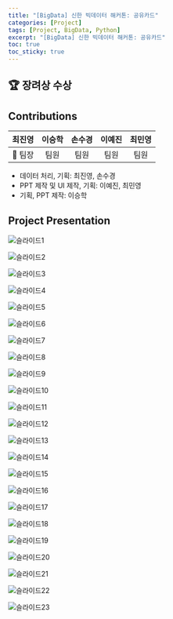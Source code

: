 ```yaml
---
title: "[BigData] 신한 빅데이터 해커톤: 공유카드"
categories: [Project]
tags: [Project, BigData, Python]
excerpt: "[BigData] 신한 빅데이터 해커톤: 공유카드"
toc: true
toc_sticky: true
---
```


## 🏆 장려상 수상

## Contributions

| 최진영  | 이승학 | 손수경 | 이예진 | 최민영 |
| :-----: | :----: | :----: | :----: | :----: |
| 👑 팀장 |  팀원  |  팀원  |  팀원  |  팀원  |

- 데이터 처리, 기획: 최진영, 손수경
- PPT 제작 및 UI 제작, 기획: 이예진, 최민영
- 기획, PPT 제작: 이승학

## Project Presentation

![슬라이드1](https://user-images.githubusercontent.com/96654391/193578835-0429f0c2-79a6-4901-a5e2-f6338f627d02.png) <br>

![슬라이드2](https://user-images.githubusercontent.com/96654391/193578844-a8775998-8b0a-43b6-9599-60a747ee00c9.png) <br>

![슬라이드3](https://user-images.githubusercontent.com/96654391/193578853-8e158022-34e9-4886-bc63-3bb4bdb6ca2b.png) <br>

![슬라이드4](https://user-images.githubusercontent.com/96654391/193578861-34a774f6-c0f1-42dc-8b03-113623a804c8.png) <br>

![슬라이드5](https://user-images.githubusercontent.com/96654391/193578873-2a3fd62d-9660-420f-8f59-b711d9b3ef5f.png) <br>

![슬라이드6](https://user-images.githubusercontent.com/96654391/193578881-9382007a-3ad2-4b86-98ff-cb0a10dd52ee.png) <br>

![슬라이드7](https://user-images.githubusercontent.com/96654391/193578900-e3470490-8d28-4370-9fce-4ba57a07e6ae.png) <br>

![슬라이드8](https://user-images.githubusercontent.com/96654391/193578924-ba8554f9-c634-444f-9b5e-ead38d73704b.png) <br>

![슬라이드9](https://user-images.githubusercontent.com/96654391/193579150-c5bc3908-78e6-4f03-8228-8d2556dafff8.png) <br>

![슬라이드10](https://user-images.githubusercontent.com/96654391/193579155-171c87e7-12ff-4354-9e6a-331ae97d425c.png) <br>

![슬라이드11](https://user-images.githubusercontent.com/96654391/193579157-9bbfb352-57c0-4a65-8b9b-601ed33260b1.png) <br>

![슬라이드12](https://user-images.githubusercontent.com/96654391/193579159-9ecad80f-a4be-45a0-bc8a-082e702ce7ed.png) <br>

![슬라이드13](https://user-images.githubusercontent.com/96654391/193579163-c3e732f6-2566-4916-adb7-06f69a587e59.png) <br>

![슬라이드14](https://user-images.githubusercontent.com/96654391/193579165-43eea1bf-3852-4382-b0b0-e538e34ad309.png) <br>

![슬라이드15](https://user-images.githubusercontent.com/96654391/193579172-44de0561-7eb0-4f59-9a2e-0a5ba0a402c9.png) <br>

![슬라이드16](https://user-images.githubusercontent.com/96654391/193579174-6c992658-f131-4d91-a363-e54e4a41554d.png) <br>

![슬라이드17](https://user-images.githubusercontent.com/96654391/193579179-0c2fc712-c1d6-418d-bcee-e8feac72339e.png) <br>

![슬라이드18](https://user-images.githubusercontent.com/96654391/193579253-b40d3af1-fe3a-449c-84ac-c4aba530a1a0.png) <br>

![슬라이드19](https://user-images.githubusercontent.com/96654391/193579258-098c3bc4-fd63-42d3-b414-767fe189a94e.png) <br>

![슬라이드20](https://user-images.githubusercontent.com/96654391/193579260-092ef7ca-ba73-4f5b-b33a-958dc1049518.png) <br>

![슬라이드21](https://user-images.githubusercontent.com/96654391/193579264-d338b868-9b79-437c-a060-2270a5fd089d.png) <br>

![슬라이드22](https://user-images.githubusercontent.com/96654391/193579270-dcbcdd10-0571-4bc9-9aca-84b027036d0d.png) <br>

![슬라이드23](https://user-images.githubusercontent.com/96654391/193579272-ea844aeb-756f-490b-9868-5df0bcb9d6b6.png)
